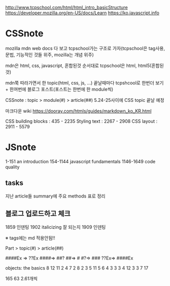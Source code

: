 http://www.tcpschool.com/html/html_intro_basicStructure
https://developer.mozilla.org/en-US/docs/Learn
https://ko.javascript.info

# CSSnote
mozilla mdn web docs 다 보고 tcpschool가는 구조로 가자(tcpschool은 tag사용, 문법, 기능적인 것들 위주, mozilla는 개념 위주)

mdn은 html, css, javascript, 혼합된것 순서대로
tcpschool은 html, html5(혼합된것)

mdn쭉 따라가면서 한 topic(html, css, js, ...) 끝날때마다 tcpshcool로 한번더 보기 + 한꺼번에 블로그 포스트(포스트는 한번에 한 module씩)

CSSnote : topic > module(#) > article(##)
5.24-25사이에 CSS topic 끝날 예정

마크다운 wiki 
https://dooray.com/htmls/guides/markdown_ko_KR.html

CSS building blocks : 435 - 2235
Styling text : 2267 - 2908
CSS layout : 2911 - 5579

# JSnote
1-151		an introduction
154-1144	javascript fundamentals
1146-1649	code quality

## tasks
지난 article들 summary에 주요 methods 표로 정리

## 블로그 업로드하고 체크
1859 인덴팅
1902 italicizing 잘 되는지
1909 인덴팅


※ tags에는 md 적용안됨!!

Part > topic(#) > article(##)


####Ex => ??Ex
####=> ##?
##=> #
#?=> ###
??Ex=> ####Ex

objects: the basics
8
12
11
2
4
7
2
8
2
3
5
11
5
6
4
3
3
3
4
12
3
3
7
17

165
63
2.61개씩